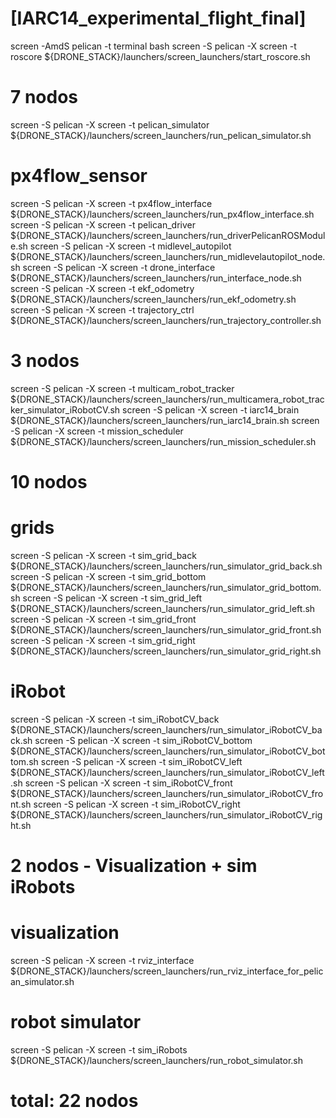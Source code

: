 # [IARC14_experimental_flight_final]
screen -AmdS pelican -t terminal bash
screen -S pelican -X screen -t roscore ${DRONE_STACK}/launchers/screen_launchers/start_roscore.sh
# 7 nodos
screen -S pelican -X screen -t pelican_simulator  ${DRONE_STACK}/launchers/screen_launchers/run_pelican_simulator.sh
# px4flow_sensor
screen -S pelican -X screen -t px4flow_interface  ${DRONE_STACK}/launchers/screen_launchers/run_px4flow_interface.sh
screen -S pelican -X screen -t pelican_driver     ${DRONE_STACK}/launchers/screen_launchers/run_driverPelicanROSModule.sh
screen -S pelican -X screen -t midlevel_autopilot ${DRONE_STACK}/launchers/screen_launchers/run_midlevelautopilot_node.sh
screen -S pelican -X screen -t drone_interface    ${DRONE_STACK}/launchers/screen_launchers/run_interface_node.sh
screen -S pelican -X screen -t ekf_odometry       ${DRONE_STACK}/launchers/screen_launchers/run_ekf_odometry.sh
screen -S pelican -X screen -t trajectory_ctrl    ${DRONE_STACK}/launchers/screen_launchers/run_trajectory_controller.sh
# 3 nodos
screen -S pelican -X screen -t multicam_robot_tracker ${DRONE_STACK}/launchers/screen_launchers/run_multicamera_robot_tracker_simulator_iRobotCV.sh
screen -S pelican -X screen -t iarc14_brain        ${DRONE_STACK}/launchers/screen_launchers/run_iarc14_brain.sh
screen -S pelican -X screen -t mission_scheduler  ${DRONE_STACK}/launchers/screen_launchers/run_mission_scheduler.sh
# 10 nodos
# grids
screen -S pelican -X screen -t sim_grid_back      ${DRONE_STACK}/launchers/screen_launchers/run_simulator_grid_back.sh
screen -S pelican -X screen -t sim_grid_bottom    ${DRONE_STACK}/launchers/screen_launchers/run_simulator_grid_bottom.sh
screen -S pelican -X screen -t sim_grid_left      ${DRONE_STACK}/launchers/screen_launchers/run_simulator_grid_left.sh
screen -S pelican -X screen -t sim_grid_front     ${DRONE_STACK}/launchers/screen_launchers/run_simulator_grid_front.sh
screen -S pelican -X screen -t sim_grid_right     ${DRONE_STACK}/launchers/screen_launchers/run_simulator_grid_right.sh
# iRobot
screen -S pelican -X screen -t sim_iRobotCV_back      ${DRONE_STACK}/launchers/screen_launchers/run_simulator_iRobotCV_back.sh
screen -S pelican -X screen -t sim_iRobotCV_bottom    ${DRONE_STACK}/launchers/screen_launchers/run_simulator_iRobotCV_bottom.sh
screen -S pelican -X screen -t sim_iRobotCV_left      ${DRONE_STACK}/launchers/screen_launchers/run_simulator_iRobotCV_left.sh
screen -S pelican -X screen -t sim_iRobotCV_front     ${DRONE_STACK}/launchers/screen_launchers/run_simulator_iRobotCV_front.sh
screen -S pelican -X screen -t sim_iRobotCV_right     ${DRONE_STACK}/launchers/screen_launchers/run_simulator_iRobotCV_right.sh
# 2 nodos - Visualization + sim iRobots
# visualization
screen -S pelican -X screen -t rviz_interface     ${DRONE_STACK}/launchers/screen_launchers/run_rviz_interface_for_pelican_simulator.sh
# robot simulator
screen -S pelican -X screen -t sim_iRobots        ${DRONE_STACK}/launchers/screen_launchers/run_robot_simulator.sh
# total: 22 nodos
